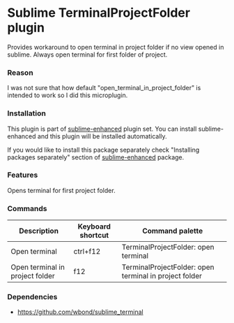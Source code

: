 # Sublime TerminalProjectFolder plugin

Provides workaround to open terminal in project folder if no view opened in
sublime. Always open terminal for first folder of project.


### Reason

I was not sure that how default "open_terminal_in_project_folder" is intended to
work so I did this microplugin.


### Installation

This plugin is part of [sublime-enhanced](http://github.com/shagabutdinov/sublime-enhanced)
plugin set. You can install sublime-enhanced and this plugin will be installed
automatically.

If you would like to install this package separately check "Installing packages
separately" section of [sublime-enhanced](http://github.com/shagabutdinov/sublime-enhanced)
package.


### Features

Opens terminal for first project folder.


### Commands

| Description                     | Keyboard shortcut | Command palette                                        |
|---------------------------------|-------------------|--------------------------------------------------------|
| Open terminal                   | ctrl+f12          | TerminalProjectFolder: open terminal                   |
| Open terminal in project folder | f12               | TerminalProjectFolder: open terminal in project folder |


### Dependencies

* https://github.com/wbond/sublime_terminal